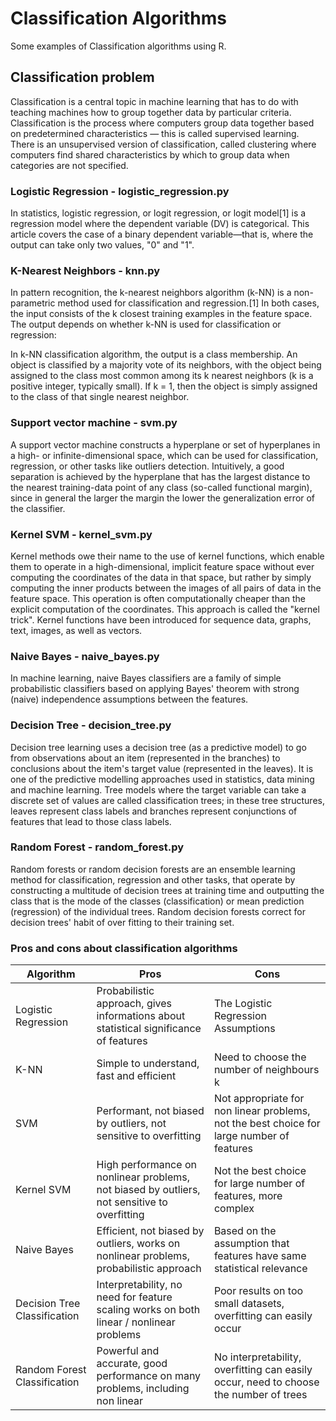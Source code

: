 # Classification Algorithms
Some examples of Classification algorithms using R.

## Classification problem

Classification is a central topic in machine learning that has to do with teaching machines how to group together data by particular criteria. Classification is the process where computers group data together based on predetermined characteristics — this is called supervised learning. There is an unsupervised version of classification, called clustering where computers find shared characteristics by which to group data when categories are not specified.

### Logistic Regression - **logistic_regression.py**

In statistics, logistic regression, or logit regression, or logit model[1] is a regression model where the dependent variable (DV) is categorical. This article covers the case of a binary dependent variable—that is, where the output can take only two values, "0" and "1".

### K-Nearest Neighbors - **knn.py**

In pattern recognition, the k-nearest neighbors algorithm (k-NN) is a non-parametric method used for classification and regression.[1] In both cases, the input consists of the k closest training examples in the feature space. The output depends on whether k-NN is used for classification or regression:

In k-NN classification algorithm, the output is a class membership. An object is classified by a majority vote of its neighbors, with the object being assigned to the class most common among its k nearest neighbors (k is a positive integer, typically small). If k = 1, then the object is simply assigned to the class of that single nearest neighbor.

### Support vector machine - **svm.py**

A support vector machine constructs a hyperplane or set of hyperplanes in a high- or infinite-dimensional space, which can be used for classification, regression, or other tasks like outliers detection. Intuitively, a good separation is achieved by the hyperplane that has the largest distance to the nearest training-data point of any class (so-called functional margin), since in general the larger the margin the lower the generalization error of the classifier.

### Kernel SVM - **kernel_svm.py**

Kernel methods owe their name to the use of kernel functions, which enable them to operate in a high-dimensional, implicit feature space without ever computing the coordinates of the data in that space, but rather by simply computing the inner products between the images of all pairs of data in the feature space. This operation is often computationally cheaper than the explicit computation of the coordinates. This approach is called the "kernel trick". Kernel functions have been introduced for sequence data, graphs, text, images, as well as vectors.

### Naive Bayes - **naive_bayes.py**

In machine learning, naive Bayes classifiers are a family of simple probabilistic classifiers based on applying Bayes' theorem with strong (naive) independence assumptions between the features.

### Decision Tree - **decision_tree.py**

Decision tree learning uses a decision tree (as a predictive model) to go from observations about an item (represented in the branches) to conclusions about the item's target value (represented in the leaves). It is one of the predictive modelling approaches used in statistics, data mining and machine learning. Tree models where the target variable can take a discrete set of values are called classification trees; in these tree structures, leaves represent class labels and branches represent conjunctions of features that lead to those class labels.

###  Random Forest - **random_forest.py**

Random forests or random decision forests are an ensemble learning method for classification, regression and other tasks, that operate by constructing a multitude of decision trees at training time and outputting the class that is the mode of the classes (classification) or mean prediction (regression) of the individual trees. Random decision forests correct for decision trees' habit of over fitting to their training set.

### Pros and cons about classification algorithms

Algorithm | Pros | Cons
------------ | ------------- | -------------
Logistic Regression | Probabilistic approach, gives informations about statistical significance of features | The Logistic Regression Assumptions
K-NN | Simple to understand, fast and efficient | Need to choose the number of neighbours k
SVM | Performant, not biased by outliers, not sensitive to overfitting | Not appropriate for non linear problems, not the best choice for large number of features
Kernel SVM | High performance on nonlinear problems, not biased by outliers, not sensitive to overfitting | Not the best choice for large number of features, more complex
Naive Bayes | Efficient, not biased by outliers, works on nonlinear problems, probabilistic approach | Based on the assumption that features have same statistical relevance
Decision Tree Classification | Interpretability, no need for feature scaling works on both linear / nonlinear problems | Poor results on too small datasets, overfitting can easily occur
Random Forest Classification | Powerful and accurate, good performance on many problems, including non linear | No interpretability, overfitting can easily occur, need to choose the number of trees